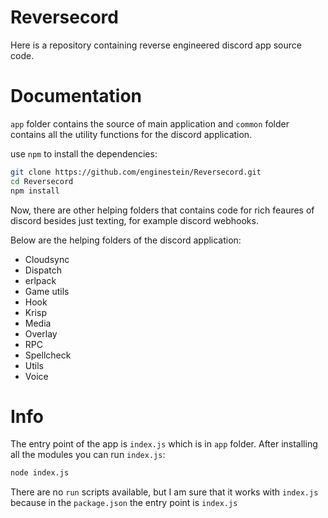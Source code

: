 # Reversecord

Here is a repository containing reverse engineered discord app source code. 

# Documentation

`app` folder contains the source of main application and `common` folder contains all the utility functions for the discord application. 

use `npm` to install the dependencies:

```bash
git clone https://github.com/enginestein/Reversecord.git
cd Reversecord
npm install
```

Now, there are other helping folders that contains code for rich feaures of discord besides just texting, for example discord webhooks.

Below are the helping folders of the discord application:

- Cloudsync
- Dispatch
- erlpack
- Game utils
- Hook
- Krisp
- Media
- Overlay
- RPC
- Spellcheck
- Utils
- Voice

# Info

The entry point of the app is `index.js` which is in `app` folder. After installing all the modules you can run `index.js`:

```bash
node index.js
```

There are no `run` scripts available, but I am sure that it works with `index.js` because in the `package.json` the entry point is `index.js`

